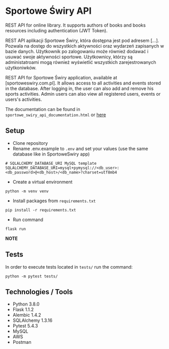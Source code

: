 # Sportowe Świry API

REST API for online library. It supports authors of books and books resources including authentication (JWT Token).

REST API aplikacji Sportowe Świry, która dostępna jest pod adresem [...]. 
Pozwala na dostęp do wszystkich aktywności oraz wydarzeń zapisanych w bazie danych. 
Użytkownik po zalogowaniu może również dodawać i usuwać swoje aktywności sportowe.
Użytkownicy, którzy są administatroami mogą również wyświetlić wszystkich zarejestrowanych użytkoniwków.

REST API for Sportowe Świry application, available at [sportoweswiry.com.pl].
It allows access to all activities and events stored in the database.
After logging in, the user can also add and remove his sports activities.
Admin users can also view all registered users, events or users's activities.

The documentation can be found in `sportowe_swiry_api_documentation.html` or [here](https://documenter.getpostman.com/view/23181522/2s8YYFr3bF)

## Setup

- Clone repository
- Rename .env.example to `.env` and set your values (use the same database like in SportoweSwiry app)
```buildoutcfg
# SQLALCHEMY_DATABASE_URI MySQL template
SQLALCHEMY_DATABASE_URI=mysql+pymysql://<db_user>:<db_password>@<db_host>/<db_name>?charset=utf8mb4
```
- Create a virtual environment
```buildoutcfg
python -m venv venv
```
- Install packages from `requirements.txt`
```buildoutcfg
pip install -r requirements.txt
```
- Run command
```buildoutcfg
flask run
```


**NOTE**



## Tests

In order to execute tests located in `tests/` run the command:

```buildoutcfg
python -m pytest tests/
```

## Technologies / Tools

- Python 3.8.0
- Flask 1.1.2
- Alembic 1.4.2
- SQLAlchemy 1.3.16
- Pytest 5.4.3
- MySQL
- AWS
- Postman
